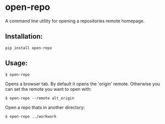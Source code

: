 # open-repo
A command line utility for opening a repositories remote homepage.

## Installation:
`pip install open-repo`

## Usage:
`$ open-repo`

Opens a browser tab. By default it opens the 'origin' remote. Otherwise you can set the remote you want to open with:

`$ open-repo --remote alt_origin`

Open a repo thats in another directory:

`$ open-repo ../workwork`
